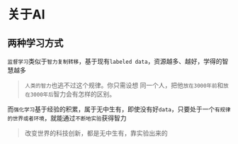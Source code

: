 # 关于AI

## 两种学习方式

`监督学习`类似于`智力复制转移`，基于现有`labeled data`，资源越多、越好，学得的智慧越多

> `人类的智力`也逃不过这个规律。你只需设想 同一个人，把他`放在3000年前`和`放在3000年后`智力会有怎样的区别。

而`强化学习`基于经验的积累，属于无中生有，即使没有好`data`，只要处于一个`有规律的世界或者环境`，就能通过`不断地实验`获得智力

> 改变世界的科技创新，都是无中生有，靠实验出来的

